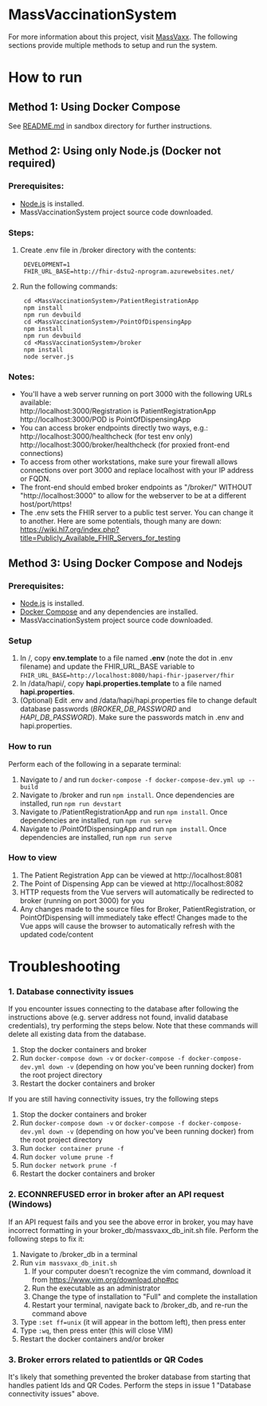 # MassVaccinationSystem

For more information about this project, visit [MassVaxx](https://www.massvaxx.com). The following sections provide multiple methods to setup and run the system.

# How to run

## Method 1: Using Docker Compose 

See [README.md](sandbox/README.md) in sandbox directory for further instructions.

## Method 2: Using only Node.js (Docker not required)
### Prerequisites:
- [Node.js](https://nodejs,org) is installed.
- MassVaccinationSystem project source code downloaded.

### Steps:
1. Create .env file in <MassVaccinationSystem>/broker directory with the contents:

        DEVELOPMENT=1
        FHIR_URL_BASE=http://fhir-dstu2-nprogram.azurewebsites.net/

2. Run the following commands:

        cd <MassVaccinationSystem>/PatientRegistrationApp
        npm install
        npm run devbuild
        cd <MassVaccinationSystem>/PointOfDispensingApp
        npm install
        npm run devbuild
        cd <MassVaccinationSystem>/broker
        npm install
        node server.js

### Notes:
- You'll have a web server running on port 3000 with the following URLs available:  
    http://localhost:3000/Registration is PatientRegistrationApp  
    http://localhost:3000/POD is PointOfDispensingApp
- You can access broker endpoints directly two ways, e.g.:  
    http://localhost:3000/healthcheck (for test env only)  
    http://localhost:3000/broker/healthcheck (for proxied front-end connections)
- To access from other workstations, make sure your firewall allows connections over port 3000 and replace localhost with your IP address or FQDN.
- The front-end should embed broker endpoints as "/broker/<endpoint>" WITHOUT "http://localhost:3000" to allow for the webserver to be at a different host/port/https!
- The .env sets the FHIR server to a public test server. You can change it to another. Here are some potentials, though many are down: https://wiki.hl7.org/index.php?title=Publicly_Available_FHIR_Servers_for_testing

## Method 3: Using Docker Compose and Nodejs
### Prerequisites:
- [Node.js](https://nodejs,org) is installed.
- [Docker Compose](https://docs.docker.com/compose/install/) and any dependencies are installed.
- MassVaccinationSystem project source code downloaded.

### Setup
1. In /, copy **env.template** to a file named **.env** (note the dot in .env filename)
and update the FHIR_URL_BASE variable to `FHIR_URL_BASE=http://localhost:8080/hapi-fhir-jpaserver/fhir`
3. In /data/hapi/, copy **hapi.properties.template** to a file named **hapi.properties**.
4. (Optional) Edit .env and /data/hapi/hapi.properties file to change default database passwords (_BROKER_DB_PASSWORD_ 
and _HAPI_DB_PASSWORD_). Make sure the passwords match in .env and hapi.properties.

### How to run
Perform each of the following in a separate terminal:
1. Navigate to / and run `docker-compose -f docker-compose-dev.yml up --build`
2. Navigate to /broker and run `npm install`.  Once dependencies are installed, run `npm run devstart`
3. Navigate to /PatientRegistrationApp and run `npm install`.  Once dependencies are installed, run `npm run serve`
4. Navigate to /PointOfDispensingApp and run `npm install`.  Once dependencies are installed, run `npm run serve`

### How to view
1. The Patient Registration App can be viewed at http://localhost:8081
2. The Point of Dispensing App can be viewed at http://localhost:8082
3. HTTP requests from the Vue servers will automatically be redirected to broker (running on port 3000) for you
4. Any changes made to the source files for Broker, PatientRegistration, or PointOfDispensing will immediately take effect!  Changes made to the Vue apps will cause the browser to automatically refresh with the updated code/content

# Troubleshooting
### 1. Database connectivity issues
If you encounter issues connecting to the database after following the instructions above (e.g. server address not found, invalid database credentials), try performing the steps below.  Note that these commands will delete all existing data from the database.

1. Stop the docker containers and broker
2. Run `docker-compose down -v` or `docker-compose -f docker-compose-dev.yml down -v` (depending on how you've been running docker) from the root project directory
3. Restart the docker containers and broker

If you are still having connectivity issues, try the following steps
1. Stop the docker containers and broker
2. Run `docker-compose down -v` or `docker-compose -f docker-compose-dev.yml down -v` (depending on how you've been running docker) from the root project directory
3. Run `docker container prune -f`
4. Run `docker volume prune -f`
5. Run `docker network prune -f`
6. Restart the docker containers and broker

### 2. ECONNREFUSED error in broker after an API request (Windows)
If an API request fails and you see the above error in broker, you may have incorrect formatting in your broker_db/massvaxx_db_init.sh file.  Perform the following steps to fix it:

1. Navigate to /broker_db in a terminal
2. Run `vim massvaxx_db_init.sh`
    1. If your computer doesn't recognize the vim command, download it from https://www.vim.org/download.php#pc
    2. Run the executable as an administrator
    3. Change the type of installation to "Full" and complete the installation
    4. Restart your terminal, navigate back to /broker_db, and re-run the command above
3. Type `:set ff=unix` (it will appear in the bottom left), then press enter
4. Type `:wq`, then press enter (this will close VIM)
5. Restart the docker containers and/or broker

### 3. Broker errors related to patientIds or QR Codes
It's likely that something prevented the broker database from starting that handles patient Ids and QR Codes.  Perform the steps in issue 1 "Database connectivity issues" above.

